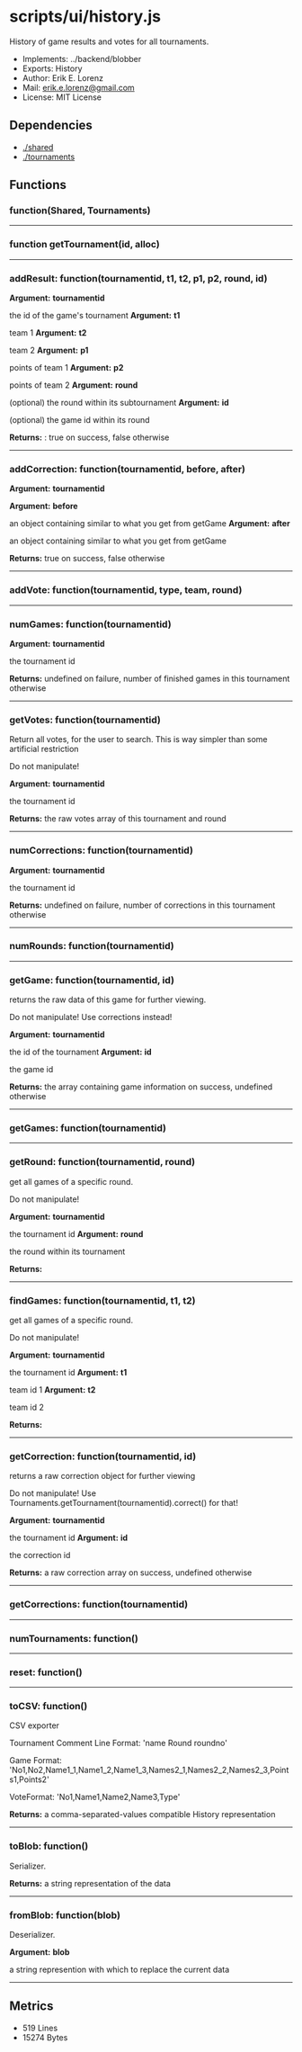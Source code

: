 # scripts/ui/history.js


History of game results and votes for all tournaments.

* Implements: ../backend/blobber
* Exports: History
* Author: Erik E. Lorenz 
* Mail: <erik.e.lorenz@gmail.com>
* License: MIT License


## Dependencies

* <a href="./shared.html">./shared</a>
* <a href="./tournaments.html">./tournaments</a>

## Functions

###     function(Shared, Tournaments)

---

###       function getTournament(id, alloc)

---

###         addResult: function(tournamentid, t1, t2, p1, p2, round, id)

**Argument:** **tournamentid**

the id of the game's tournament
**Argument:** **t1**

team 1
**Argument:** **t2**

team 2
**Argument:** **p1**

points of team 1
**Argument:** **p2**

points of team 2
**Argument:** **round**

(optional) the round within its subtournament
**Argument:** **id**

(optional) the game id within its round

**Returns:** : true on success, false otherwise

---


###         addCorrection: function(tournamentid, before, after)

**Argument:** **tournamentid**

**Argument:** **before**

an object containing similar to what you get from getGame
**Argument:** **after**

an object containing similar to what you get from getGame

**Returns:** true on success, false otherwise

---


###         addVote: function(tournamentid, type, team, round)

---

###         numGames: function(tournamentid)

**Argument:** **tournamentid**

the tournament id

**Returns:** undefined on failure, number of finished games in this
tournament otherwise

---


###         getVotes: function(tournamentid)
Return all votes, for the user to search. This is way simpler than
some artificial restriction

Do not manipulate!

**Argument:** **tournamentid**

the tournament id

**Returns:** the raw votes array of this tournament and round

---


###         numCorrections: function(tournamentid)

**Argument:** **tournamentid**

the tournament id

**Returns:** undefined on failure, number of corrections in this
tournament otherwise

---


###         numRounds: function(tournamentid)

---

###         getGame: function(tournamentid, id)
returns the raw data of this game for further viewing.

Do not manipulate! Use corrections instead!

**Argument:** **tournamentid**

the id of the tournament
**Argument:** **id**

the game id

**Returns:** the array containing game information on success, undefined
otherwise

---


###         getGames: function(tournamentid)

---

###         getRound: function(tournamentid, round)
get all games of a specific round.

Do not manipulate!

**Argument:** **tournamentid**

the tournament id
**Argument:** **round**

the round within its tournament

**Returns:** 

---


###         findGames: function(tournamentid, t1, t2)
get all games of a specific round.

Do not manipulate!

**Argument:** **tournamentid**

the tournament id
**Argument:** **t1**

team id 1
**Argument:** **t2**

team id 2

**Returns:** 

---


###         getCorrection: function(tournamentid, id)
returns a raw correction object for further viewing

Do not manipulate! Use
Tournaments.getTournament(tournamentid).correct() for that!

**Argument:** **tournamentid**

the tournament id
**Argument:** **id**

the correction id

**Returns:** a raw correction array on success, undefined otherwise

---


###         getCorrections: function(tournamentid)

---

###         numTournaments: function()

---

###         reset: function()

---

###         toCSV: function()
CSV exporter

Tournament Comment Line Format: 'name Round roundno'

Game Format:
'No1,No2,Name1_1,Name1_2,Name1_3,Names2_1,Names2_2,Names2_3,Points1,Points2'

VoteFormat: 'No1,Name1,Name2,Name3,Type'


**Returns:** a comma-separated-values compatible History representation

---


###         toBlob: function()
Serializer.


**Returns:** a string representation of the data

---


###         fromBlob: function(blob)
Deserializer.

**Argument:** **blob**

a string represention with which to replace the current data

---

## Metrics

* 519 Lines
* 15274 Bytes

